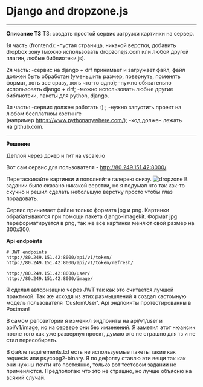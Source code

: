 Django and dropzone.js
=====================
***
**Описание ТЗ**
ТЗ: создать простой сервис загрузки картинки на сервер.

1я часть (frontend):
-пустая страница, никакой верстки, добавить dropbox зону (можно использовать dropzonejs.com или любой другой плагин, любые библиотеки js).

2я часть:
-сервис на django + drf принимает и загружает файл, файл должен быть обработан (уменьшить размер, повернуть, поменять формат, хоть все сразу, хоть что-то одно);
-нужно обязательно использовать django + drf;
-можно использовать любые другие библиотеки, пакеты для python, django.

3я часть:
-сервис должен работать :) ;
-нужно запустить проект на любом бесплатном хостинге (например https://www.pythonanywhere.com/);
-код должен лежать на github.com.

***
**Решение**

Деплой через докер и гит на vscale.io

Вот сам сервис для пользователя - http://80.249.151.42:8000/

Перетаскивайте картинки и пополняйте галерею снизу.
![dropzone](https://testingsite.tmweb.ru/pics/dropzone.png)
В задании было сказано никакой верстки, но я подумал что так как-то скучно и решил сделать небольшую верстку просто чтобы глаз порадовать. 

Сервис принимает файлы только формата jpg и png. Картинки обрабатываются при помощи пакета django-imagekit.
Формат jpg переформатируется в png, так же все картинки меняют свой размер на 300x300.

**Api endpoints**
```
# JWT endpoints
http://80.249.151.42:8000/api/v1/token/
http://80.249.151.42:8000/api/v1/token/refresh/

http://80.249.151.42:8000/user/
http://80.249.151.42:8000/image/
```
Я сделал авторизацию через JWT так как это считается лучшей практикой. 
Так же исходя из этих размышлений я создал кастомную модель пользователя 'CustomUser'.
Api эндпоинты протестированны в Postman!

В самом репозитории я изменил эндпоинты на api/v1/user и api/v1/image, но на сервере они без имзенений. 
Я заметил этот нюансик после того как уже развернул проект, думаю это не страшно для тз и не стал пересобирать.

В файле requirements.txt есть не используемые пакеты такие как requests или psycopg2-binary. Я по дефолту ставлю эти вещи так как они нужны почти что постоянно, только вот тестовом задании не применяются. Предпологаю что это не страшно, но лучше объясню на всякий случай.
